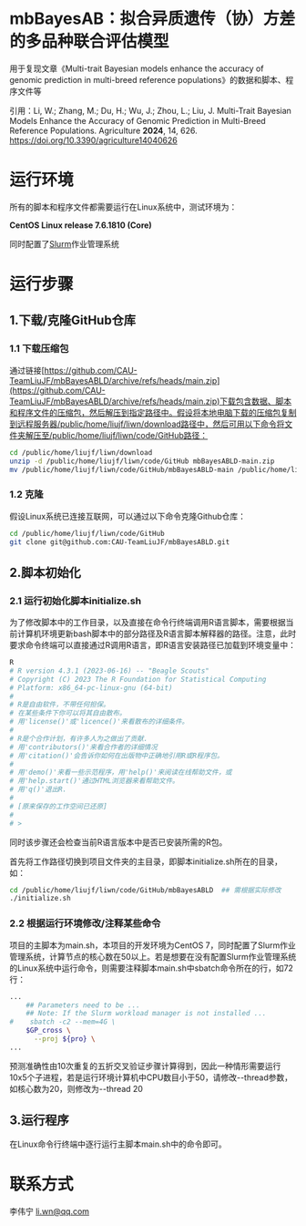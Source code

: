 # mbBayesAB：拟合异质遗传（协）方差的多品种联合评估模型

用于复现文章《Multi-trait Bayesian models enhance the accuracy of genomic prediction in multi-breed reference populations》的数据和脚本、程序文件等

引用：Li, W.; Zhang, M.; Du, H.; Wu, J.; Zhou, L.; Liu, J. Multi-Trait Bayesian Models Enhance the Accuracy of Genomic Prediction in Multi-Breed Reference Populations. Agriculture **2024**, 14, 626. https://doi.org/10.3390/agriculture14040626

# 运行环境

所有的脚本和程序文件都需要运行在Linux系统中，测试环境为：

**CentOS Linux release 7.6.1810 (Core)**

同时配置了[Slurm](https://slurm.schedmd.com/documentation.html)作业管理系统

# 运行步骤

## 1.下载/克隆GitHub仓库

### 1.1 下载压缩包 

通过链接[https://github.com/CAU-TeamLiuJF/mbBayesABLD/archive/refs/heads/main.zip](https://github.com/CAU-TeamLiuJF/mbBayesABLD/archive/refs/heads/main.zip)下载包含数据、脚本和程序文件的压缩包，然后解压到指定路径中。假设将本地电脑下载的压缩包复制到远程服务器/public/home/liujf/liwn/download路径中，然后可用以下命令将文件夹解压至/public/home/liujf/liwn/code/GitHub路径：

```bash
cd /public/home/liujf/liwn/download
unzip -d /public/home/liujf/liwn/code/GitHub mbBayesABLD-main.zip
mv /public/home/liujf/liwn/code/GitHub/mbBayesABLD-main /public/home/liujf/liwn/code/GitHub/mbBayesABLD ## 修改文件夹名称
```

### 1.2 克隆

假设Linux系统已连接互联网，可以通过以下命令克隆Github仓库：

```bash
cd /public/home/liujf/liwn/code/GitHub
git clone git@github.com:CAU-TeamLiuJF/mbBayesABLD.git
```

## 2.脚本初始化

### 2.1 运行初始化脚本initialize.sh

为了修改脚本中的工作目录，以及直接在命令行终端调用R语言脚本，需要根据当前计算机环境更新bash脚本中的部分路径及R语言脚本解释器的路径。注意，此时要求命令终端可以直接通过R调用R语言，即R语言安装路径已加载到环境变量中：

```bash
R
# R version 4.3.1 (2023-06-16) -- "Beagle Scouts"
# Copyright (C) 2023 The R Foundation for Statistical Computing
# Platform: x86_64-pc-linux-gnu (64-bit)
# 
# R是自由软件，不带任何担保。
# 在某些条件下你可以将其自由散布。
# 用'license()'或'licence()'来看散布的详细条件。
# 
# R是个合作计划，有许多人为之做出了贡献.
# 用'contributors()'来看合作者的详细情况
# 用'citation()'会告诉你如何在出版物中正确地引用R或R程序包。
# 
# 用'demo()'来看一些示范程序，用'help()'来阅读在线帮助文件，或
# 用'help.start()'通过HTML浏览器来看帮助文件。
# 用'q()'退出R.
# 
# [原来保存的工作空间已还原]
# 
# > 
```

同时该步骤还会检查当前R语言版本中是否已安装所需的R包。

首先将工作路径切换到项目文件夹的主目录，即脚本initialize.sh所在的目录，如：

```bash
cd /public/home/liujf/liwn/code/GitHub/mbBayesABLD  ## 需根据实际修改
./initialize.sh
```

### 2.2 根据运行环境修改/注释某些命令

项目的主脚本为main.sh，本项目的开发环境为CentOS 7，同时配置了Slurm作业管理系统，计算节点的核心数在50以上。若是想要在没有配置Slurm作业管理系统的Linux系统中运行命令，则需要注释脚本main.sh中sbatch命令所在的行，如72行：

```bash
...
    ## Parameters need to be ...
    ## Note: If the Slurm workload manager is not installed ...
#    sbatch -c2 --mem=4G \
    $GP_cross \
      --proj ${pro} \
...
```

预测准确性由10次重复的五折交叉验证步骤计算得到，因此一种情形需要运行10x5个子进程，若是运行环境计算机中CPU数目小于50，请修改--thread参数，如核心数为20，则修改为--thread 20

## 3.运行程序

在Linux命令行终端中逐行运行主脚本main.sh中的命令即可。

# 联系方式

李伟宁 li.wn@qq.com
